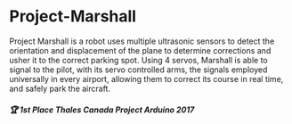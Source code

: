 # Project-Marshall
Project Marshall is a robot uses multiple ultrasonic sensors to detect the orientation and displacement of the plane to determine corrections and usher it to the correct parking spot. Using 4 servos, Marshall is able to signal to the pilot, with its servo controlled arms, the signals employed universally in every airport, allowing them to correct its course in real time, and safely park the aircraft. 
##### :trophy: 1st Place Thales Canada Project Arduino 2017


